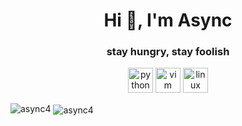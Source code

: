 <h1 align="center">Hi 👋, I'm Async</h1>

<h3 align="center">stay hungry, stay foolish</h3>

<p align="center">
  <img src="https://devicons.github.io/devicon/devicon.git/icons/python/python-original.svg" alt="python" width="40" height="40"/>  
  <img src="https://devicons.github.io/devicon/devicon.git/icons/vim/vim-original.svg" alt="vim" width="40" height="40"/>
  <img src="https://devicons.github.io/devicon/devicon.git/icons/linux/linux-original.svg" alt="linux" width="40" height="40"/> 
</p>

<img src="https://github-readme-stats.vercel.app/api/top-langs/?username=async4&hide=html&theme=buefy" alt="async4" />
<img align="center" src="https://github-readme-stats.vercel.app/api?username=async4&show_icons=true&theme=buefy" alt="async4" />

